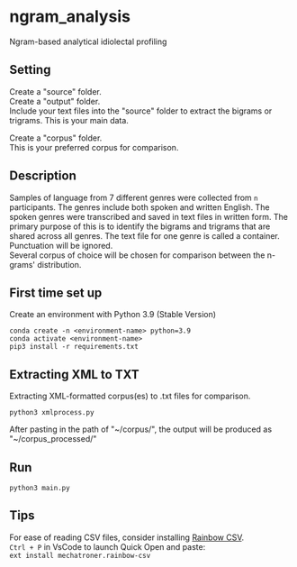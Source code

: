 # ngram_analysis
Ngram-based analytical idiolectal profiling

## Setting
Create a "source" folder. <br />
Create a "output" folder. <br />
Include your text files into the "source" folder to extract the bigrams or trigrams. This is your main data.<br />
<!-- Default files are generated with phi3:14b (93 participants x 7 genres). -->
Create a "corpus" folder. <br />
This is your preferred corpus for comparison.

## Description ##
Samples of language from 7 different genres were collected from `n` participants. The genres include both spoken and written English. The spoken genres were transcribed and saved in text files in written form.
The primary purpose of this is to identify the bigrams and trigrams that are shared across all genres. The text file for one genre is called a container. Punctuation will be ignored.<br />
Several corpus of choice will be chosen for comparison between the n-grams' distribution.

## First time set up
Create an environment with Python 3.9 (Stable Version)
```[bash]
conda create -n <environment-name> python=3.9
conda activate <environment-name>
pip3 install -r requirements.txt
```

## Extracting XML to TXT ##
Extracting XML-formatted corpus(es) to .txt files for comparison.
```[bash]
python3 xmlprocess.py
```
After pasting in the path of "~/corpus/", the output will be produced as "~/corpus_processed/"

## Run
```[bash]
python3 main.py
```

## Tips
For ease of reading CSV files, consider installing [Rainbow CSV](https://marketplace.visualstudio.com/items?itemName=mechatroner.rainbow-csv).<br />
``Ctrl + P`` in VsCode to launch Quick Open and paste:<br />
```ext install mechatroner.rainbow-csv``` 
